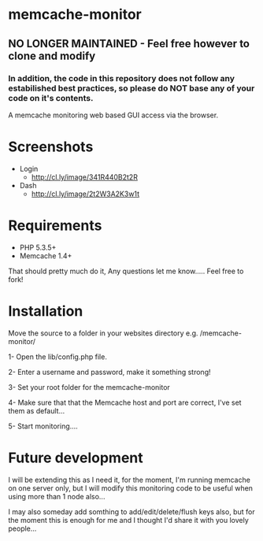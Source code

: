 memcache-monitor
================

## NO LONGER MAINTAINED - Feel free however to clone and modify

### In addition, the code in this repository does not follow any estabilished best practices, so please do NOT base any of your code on it's contents.

A memcache monitoring web based GUI access via the browser.

Screenshots
================

* Login
  * http://cl.ly/image/341R440B2t2R
* Dash
  * http://cl.ly/image/2t2W3A2K3w1t


Requirements
================

* PHP 5.3.5+
* Memcache 1.4+

That should pretty much do it, Any questions let me know..... Feel free to fork!

Installation
================

Move the source to a folder in your websites directory e.g. /memcache-monitor/

1- Open the lib/config.php file.

2- Enter a username and password, make it something strong!

3- Set your root folder for the memcache-monitor

4- Make sure that that the Memcache host and port are correct, I've set them as default...

5- Start monitoring....

Future development
================

I will be extending this as I need it, for the moment, I'm running memcache on one server only, but I will modify this monitoring code to be useful when using more than 1 node also...

I may also someday add somthing to add/edit/delete/flush keys also, but for the moment this is enough for me and I thought I'd share it with you lovely people...
